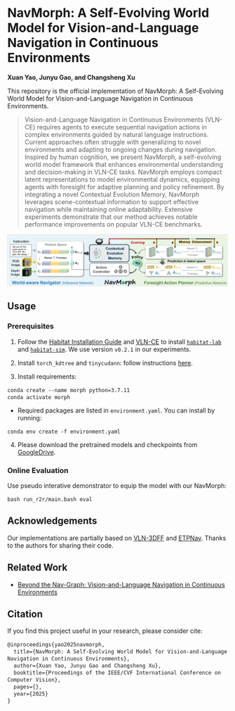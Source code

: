 # NavMorph: A Self-Evolving World Model for Vision-and-Language Navigation in Continuous Environments

**Xuan Yao, Junyu Gao, and Changsheng Xu**

This repository is the official implementation of NavMorph: A Self-Evolving World Model for Vision-and-Language Navigation in Continuous Environments.

> Vision-and-Language Navigation in Continuous Environments (VLN-CE) requires agents to execute sequential navigation actions in complex environments guided by natural language instructions. Current approaches often struggle with generalizing to novel environments and adapting to ongoing changes during navigation.
Inspired by human cognition, we present NavMorph, a self-evolving world model framework that enhances environmental understanding and decision-making in VLN-CE tasks. NavMorph employs compact latent representations to model environmental dynamics, equipping agents with foresight for adaptive planning and policy refinement. By integrating a novel Contextual Evolution Memory, NavMorph leverages scene-contextual information to support effective navigation while maintaining online adaptability. Extensive experiments demonstrate that our method achieves notable performance improvements on popular VLN-CE benchmarks.

![image](img/EWM.png)


## Usage

### Prerequisites

1. Follow the [Habitat Installation Guide](https://github.com/facebookresearch/habitat-lab#installation) and [VLN-CE](https://github.com/jacobkrantz/VLN-CE) to install [`habitat-lab`](https://github.com/facebookresearch/habitat-lab) and [`habitat-sim`](https://github.com/facebookresearch/habitat-sim). We use version `v0.2.1` in our experiments.
   
2. Install `torch_kdtree` and `tinycudann`: follow instructions [here](https://github.com/MrZihan/Sim2Real-VLN-3DFF). 

3. Install requirements:
```setup
conda create --name morph python=3.7.11
conda activate morph
```
* Required packages are listed in `environment.yaml`. You can install by running:

```
conda env create -f environment.yaml
```
4. Please download the pretrained models and checkpoints from [GoogleDrive](https://drive.google.com/file/d/1x01wods-LUA6EyAD8C3ahiEaO8lKD6jy/view?usp=sharing).

### Online Evaluation

Use pseudo interative demonstrator to equip the model with our NavMorph:
```
bash run_r2r/main.bash eval 
```

## Acknowledgements
Our implementations are partially based on [VLN-3DFF](https://github.com/MrZihan/Sim2Real-VLN-3DFF) and [ETPNav](https://github.com/MarSaKi/ETPNav). Thanks to the authors for sharing their code.


## Related Work
* [Beyond the Nav-Graph: Vision-and-Language Navigation in Continuous Environments](https://arxiv.org/pdf/2004.02857)

## Citation

If you find this project useful in your research, please consider cite:
```
@inproceedings{yao2025navmorph,
  title={NavMorph: A Self-Evolving World Model for Vision-and-Language Navigation in Continuous Environments},
  author={Xuan Yao, Junyu Gao and Changsheng Xu},
  booktitle={Proceedings of the IEEE/CVF International Conference on Computer Vision},
  pages={},
  year={2025}
} 
